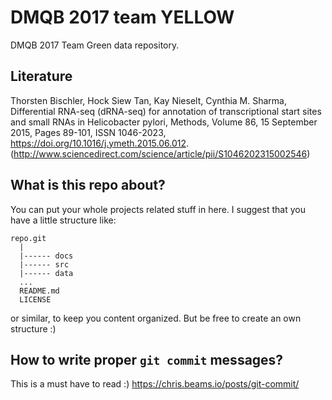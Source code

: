 # DMQB 2017 team YELLOW

DMQB 2017 Team Green data repository.

## Literature

Thorsten Bischler, Hock Siew Tan, Kay Nieselt, Cynthia M. Sharma, Differential RNA-seq (dRNA-seq) for annotation of transcriptional start sites and small RNAs in Helicobacter pylori, Methods, Volume 86, 15 September 2015, Pages 89-101, ISSN 1046-2023, https://doi.org/10.1016/j.ymeth.2015.06.012.
(http://www.sciencedirect.com/science/article/pii/S1046202315002546)


## What is this repo about?
You can put your whole projects related stuff in here. I suggest that you have a little structure like:

    repo.git
      |
      |------ docs
      |------ src
      |------ data
      ...
      README.md
      LICENSE
      
or similar, to keep you content organized. But be free to create an own structure :)

## How to write proper ```git commit``` messages?

This is a must have to read :) https://chris.beams.io/posts/git-commit/
